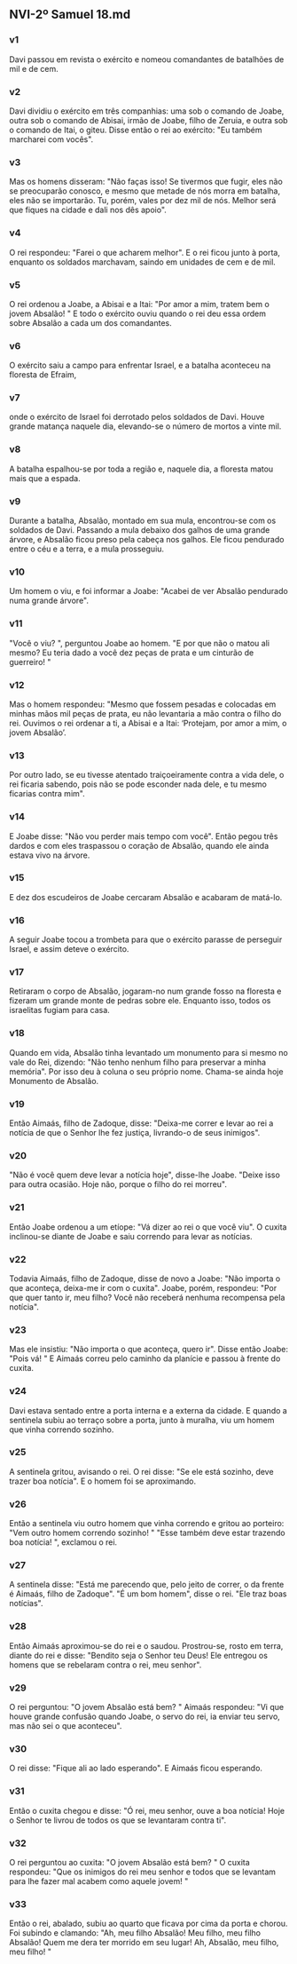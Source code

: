 ## NVI-2º Samuel 18.md
### v1
 Davi passou em revista o exército e nomeou comandantes de batalhões de mil e de cem.
### v2
 Davi dividiu o exército em três companhias: uma sob o comando de Joabe, outra sob o comando de Abisai, irmão de Joabe, filho de Zeruia, e outra sob o comando de Itai, o giteu. Disse então o rei ao exército: "Eu também marcharei com vocês".
### v3
 Mas os homens disseram: "Não faças isso! Se tivermos que fugir, eles não se preocuparão conosco, e mesmo que metade de nós morra em batalha, eles não se importarão. Tu, porém, vales por dez mil de nós. Melhor será que fiques na cidade e dali nos dês apoio".
### v4
 O rei respondeu: "Farei o que acharem melhor". E o rei ficou junto à porta, enquanto os soldados marchavam, saindo em unidades de cem e de mil.
### v5
 O rei ordenou a Joabe, a Abisai e a Itai: "Por amor a mim, tratem bem o jovem Absalão! " E todo o exército ouviu quando o rei deu essa ordem sobre Absalão a cada um dos comandantes.
### v6
 O exército saiu a campo para enfrentar Israel, e a batalha aconteceu na floresta de Efraim,
### v7
 onde o exército de Israel foi derrotado pelos soldados de Davi. Houve grande matança naquele dia, elevando-se o número de mortos a vinte mil.
### v8
 A batalha espalhou-se por toda a região e, naquele dia, a floresta matou mais que a espada.
### v9
 Durante a batalha, Absalão, montado em sua mula, encontrou-se com os soldados de Davi. Passando a mula debaixo dos galhos de uma grande árvore, e Absalão ficou preso pela cabeça nos galhos. Ele ficou pendurado entre o céu e a terra, e a mula prosseguiu.
### v10
 Um homem o viu, e foi informar a Joabe: "Acabei de ver Absalão pendurado numa grande árvore".
### v11
 "Você o viu? ", perguntou Joabe ao homem. "E por que não o matou ali mesmo? Eu teria dado a você dez peças de prata e um cinturão de guerreiro! "
### v12
 Mas o homem respondeu: "Mesmo que fossem pesadas e colocadas em minhas mãos mil peças de prata, eu não levantaria a mão contra o filho do rei. Ouvimos o rei ordenar a ti, a Abisai e a Itai: ‘Protejam, por amor a mim, o jovem Absalão’.
### v13
 Por outro lado, se eu tivesse atentado traiçoeiramente contra a vida dele, o rei ficaria sabendo, pois não se pode esconder nada dele, e tu mesmo ficarias contra mim".
### v14
 E Joabe disse: "Não vou perder mais tempo com você". Então pegou três dardos e com eles traspassou o coração de Absalão, quando ele ainda estava vivo na árvore.
### v15
 E dez dos escudeiros de Joabe cercaram Absalão e acabaram de matá-lo.
### v16
 A seguir Joabe tocou a trombeta para que o exército parasse de perseguir Israel, e assim deteve o exército.
### v17
 Retiraram o corpo de Absalão, jogaram-no num grande fosso na floresta e fizeram um grande monte de pedras sobre ele. Enquanto isso, todos os israelitas fugiam para casa.
### v18
 Quando em vida, Absalão tinha levantado um monumento para si mesmo no vale do Rei, dizendo: "Não tenho nenhum filho para preservar a minha memória". Por isso deu à coluna o seu próprio nome. Chama-se ainda hoje Monumento de Absalão.
### v19
 Então Aimaás, filho de Zadoque, disse: "Deixa-me correr e levar ao rei a notícia de que o Senhor lhe fez justiça, livrando-o de seus inimigos".
### v20
 "Não é você quem deve levar a notícia hoje", disse-lhe Joabe. "Deixe isso para outra ocasião. Hoje não, porque o filho do rei morreu".
### v21
 Então Joabe ordenou a um etíope: "Vá dizer ao rei o que você viu". O cuxita inclinou-se diante de Joabe e saiu correndo para levar as notícias.
### v22
 Todavia Aimaás, filho de Zadoque, disse de novo a Joabe: "Não importa o que aconteça, deixa-me ir com o cuxita". Joabe, porém, respondeu: "Por que quer tanto ir, meu filho? Você não receberá nenhuma recompensa pela notícia".
### v23
 Mas ele insistiu: "Não importa o que aconteça, quero ir". Disse então Joabe: "Pois vá! " E Aimaás correu pelo caminho da planície e passou à frente do cuxita.
### v24
 Davi estava sentado entre a porta interna e a externa da cidade. E quando a sentinela subiu ao terraço sobre a porta, junto à muralha, viu um homem que vinha correndo sozinho.
### v25
 A sentinela gritou, avisando o rei. O rei disse: "Se ele está sozinho, deve trazer boa notícia". E o homem foi se aproximando.
### v26
 Então a sentinela viu outro homem que vinha correndo e gritou ao porteiro: "Vem outro homem correndo sozinho! " "Esse também deve estar trazendo boa notícia! ", exclamou o rei.
### v27
 A sentinela disse: "Está me parecendo que, pelo jeito de correr, o da frente é Aimaás, filho de Zadoque". "É um bom homem", disse o rei. "Ele traz boas notícias".
### v28
 Então Aimaás aproximou-se do rei e o saudou. Prostrou-se, rosto em terra, diante do rei e disse: "Bendito seja o Senhor teu Deus! Ele entregou os homens que se rebelaram contra o rei, meu senhor".
### v29
 O rei perguntou: "O jovem Absalão está bem? " Aimaás respondeu: "Vi que houve grande confusão quando Joabe, o servo do rei, ia enviar teu servo, mas não sei o que aconteceu".
### v30
 O rei disse: "Fique ali ao lado esperando". E Aimaás ficou esperando.
### v31
 Então o cuxita chegou e disse: "Ó rei, meu senhor, ouve a boa notícia! Hoje o Senhor te livrou de todos os que se levantaram contra ti".
### v32
 O rei perguntou ao cuxita: "O jovem Absalão está bem? " O cuxita respondeu: "Que os inimigos do rei meu senhor e todos que se levantam para lhe fazer mal acabem como aquele jovem! "
### v33
 Então o rei, abalado, subiu ao quarto que ficava por cima da porta e chorou. Foi subindo e clamando: "Ah, meu filho Absalão! Meu filho, meu filho Absalão! Quem me dera ter morrido em seu lugar! Ah, Absalão, meu filho, meu filho! "
